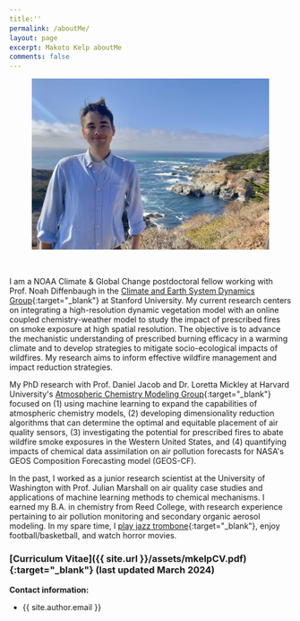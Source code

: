 ```yaml
---
title:''
permalink: /aboutMe/
layout: page
excerpt: Makoto Kelp aboutMe
comments: false
---
```


<figure>
<img src="/assets/img/bigsur.jpg" alt="bigsur fig">
</figure>

<br />


I am a NOAA Climate & Global Change postdoctoral fellow working with Prof. Noah Diffenbaugh in the [Climate and Earth System Dynamics Group](https://climatelab.stanford.edu/){:target="_blank"} at Stanford University. My current research centers on integrating a high-resolution dynamic vegetation model with an online coupled chemistry-weather model to study the impact of prescribed fires on smoke exposure at high spatial resolution. The objective is to advance the mechanistic understanding of prescribed burning efficacy in a warming climate and to develop strategies to mitigate socio-ecological impacts of wildfires. My research aims to inform effective wildfire management and impact reduction strategies.

My PhD research with Prof. Daniel Jacob and Dr. Loretta Mickley at Harvard University's [Atmospheric Chemistry Modeling Group](https://acmg.seas.harvard.edu/){:target="_blank"} focused on (1) using machine learning to expand the capabilities of atmospheric chemistry models, (2) developing dimensionality reduction algorithms that can determine the optimal and equitable placement of air quality sensors, (3) investigating the potential for prescribed fires to abate wildfire smoke exposures in the Western United States, and (4) quantifying impacts of chemical data assimilation on air pollution forecasts for NASA's GEOS Composition Forecasting model (GEOS-CF).

In the past, I worked as a junior research scientist at the University of Washington with Prof. Julian Marshall on air quality case studies and applications of machine learning methods to chemical mechanisms. I earned my B.A. in chemistry from Reed College, with research experience pertaining to air pollution monitoring and secondary organic aerosol modeling. In my spare time, I [play jazz trombone](https://soundcloud.com/philosophytalk/it-dont-mean-a-thing-from-your-lying-eyes-112915){:target="_blank"}, enjoy football/basketball, and watch horror movies.


### [Curriculum Vitae]({{ site.url }}/assets/mkelpCV.pdf){:target="_blank"} (last updated March 2024)


**Contact information:**
- {{ site.author.email }}

